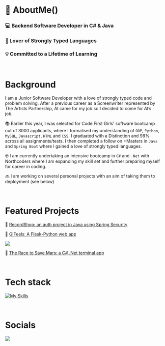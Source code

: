 # 💾 AboutMe()

<h3>💻 Backend Software Developer in C# & Java</h3>
<h3>💪 Lover of Strongly Typed Languages</h3>
<h3>💡 Committed to a Lifetime of Learning</h3>
<br/>

# Background

I am a Junior Software Developer with a love of strongly typed code and problem solving. After a previous career as a Screenwriter represented by The Artists Partnership, AI came for my job so I decided to come for AI’s job. 

📚 Earlier this year, I was selected for Code First Girls' software bootcamp out of 3000 applicants, where I formalised my understanding of `OOP`, `Python`, `MySQL`, `Javascript`, `HTML` and `CSS`. I graduated with a Distinction and 98% across all assignments/tests. I then completed a follow on +Masters in `Java` and `Spring Boot` where I gained a love of strongly typed languages. 

🤓 I am currently undertaking an intensive bootcamp in `C#` and `.Net` with Northcoders where I am expanding my skill set and further preparing myself for career in coding. 

🔜 I am working on several personal projects with an aim of taking them to deployment (see below)

<br/>

# Featured Projects

🔐  <a href="https://github.com/Rachel-Tookey/RecordShop_Security_Project"> RecordShop: an auth project in Java using Spring Security </a>

🥹  <a href="https://github.com/Rachel-Tookey/GIFeels"> GIFeels: A Flask-Python web app </a>

<img src="https://github.com/Rachel-Tookey/Rachel-Tookey/blob/main/GIFs/GIFeels.gif">

🚀  <a href="https://github.com/Rachel-TookeyThe_Race_To_Save_Mars"> The Race to Save Mars: a C# .Net terminal app </a>

<br/>

# Tech stack

[![My Skills](https://skillicons.dev/icons?i=html,css,java,spring,cs,py,mysql,regex,postman,netlify,aws,githubactions,dotnet,docker,flask,visualstudio,git,github&perline=9)](https://skillicons.dev)

<br/>

# Socials

<a href="https://www.linkedin.com/in/rachel-tookey-539a42134">
  <img src='https://img.shields.io/badge/LinkedIn-blue?logo=linkedin&logoColor=white&style=for-the-badge' />
</a>

